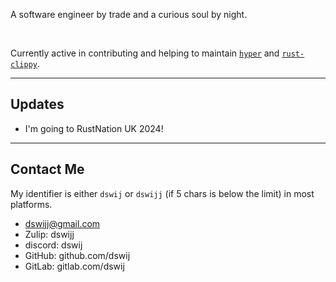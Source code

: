 A software engineer by trade and a curious soul by night.

&nbsp;

Currently active in contributing and helping to maintain [`hyper`](https://github.com/hyperium/hyper) and [`rust-clippy`](https://github.com/rust-lang/rust-clippy).

---

## Updates

- I'm going to RustNation UK 2024!

---

## Contact Me
My identifier is either `dswij` or `dswijj` (if 5 chars is below the limit) in most platforms.
 
 - dswijj@gmail.com
 - Zulip: dswijj
 - discord: dswij
 - GitHub: github.com/dswij
 - GitLab: gitlab.com/dswij
